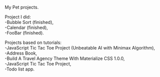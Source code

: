 
My Pet projects.  

Project I did:  
-Bubble Sort (finished),  
-Calendar (finished),  
-FooBar (finished).  

Projects based on tutorials:  
-JavaScript Tic Tac Toe Project (Unbeatable AI with Minimax Algorithm),  
-Address Book,  
-Build A Travel Agency Theme With Materialize CSS 1.0.0,  
-JavaScript Tic Tac Toe Project,  
-Todo list app.  
